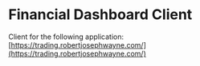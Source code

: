 # Financial Dashboard Client

Client for the following application: [https://trading.robertjosephwayne.com/](https://trading.robertjosephwayne.com/)
